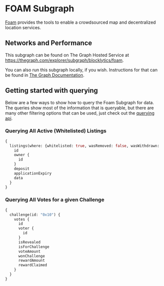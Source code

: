 # FOAM Subgraph

[Foam](https://foam.space) provides the tools to enable a crowdsourced map and decentralized location services.

## Networks and Performance

This subgraph can be found on The Graph Hosted Service at https://thegraph.com/explorer/subgraph/blocklytics/foam.

You can also run this subgraph locally, if you wish. Instructions for that can be found in [The Graph Documentation](https://thegraph.com/docs/quick-start).

## Getting started with querying
Below are a few ways to show how to query the Foam Subgraph for data. The queries show most of the information that is queryable, but there are many other filtering options that can be used, just check out the [querying api](https://thegraph.com/docs/graphql-api#queries).

### Querying All Active (Whitelisted) Listings
```graphql
{
  listings(where: {whitelisted: true, wasRemoved: false, wasWithdrawn: false}) {
    id
    owner {
      id
    }
    deposit
    applicationExpiry
    data
  }
}
```

### Querying All Votes for a given Challenge
```graphql
{
  challenge(id: "0x10") {
    votes {
      id
      voter {
        id
      }
      isRevealed
      isForChallenge
      voteAmount
      wonChallenge
      rewardAmount
      rewardClaimed
    }
  }
}
```